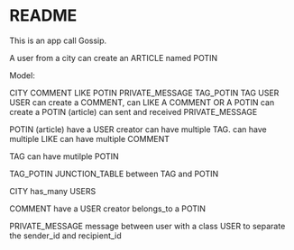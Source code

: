 # README

This is an app call Gossip.

A user from a city can create an ARTICLE named POTIN

Model:

CITY
COMMENT
LIKE
POTIN
PRIVATE_MESSAGE 
TAG_POTIN
TAG
USER 
USER
can create a COMMENT, 
can LIKE A COMMENT OR A POTIN
can create a POTIN (article)
can sent and received PRIVATE_MESSAGE

POTIN (article)
have a USER creator
can have multiple TAG.
can have multiple LIKE
can have multiple COMMENT

TAG
can have mutilple POTIN

TAG_POTIN
JUNCTION_TABLE between TAG and POTIN

CITY
has_many USERS

COMMENT
have a USER creator
belongs_to a POTIN

PRIVATE_MESSAGE
message between user with a class USER to separate the sender_id and recipient_id


